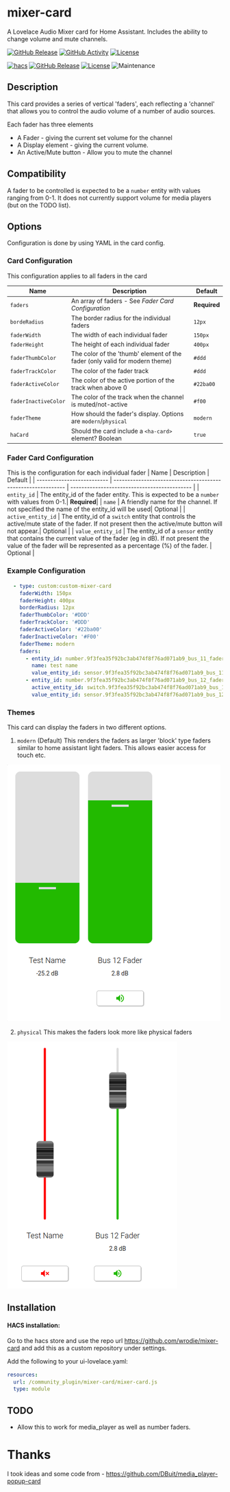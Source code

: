 # mixer-card

A Lovelace Audio Mixer card for Home Assistant. Includes the ability to change volume and mute channels.

[![GitHub Release][releases-shield]][releases]
[![GitHub Activity][commits-shield]][commits]
[![License][license-shield]](LICENSE)

[![hacs][hacsbadge]][hacs]
[![GitHub Release][releases-shield]][releases]
[![License][license-shield]](LICENSE.md)
![Maintenance](https://img.shields.io/maintenance/yes/2023?style=for-the-badge)


## Description

This card provides a series of vertical 'faders', each reflecting a 'channel' that allows you to control the audio volume of a number of audio sources.

Each fader has three elements
 - A Fader - giving the current set volume for the channel
 - A Display element - giving the current volume.
 - An Active/Mute button - Allow you to mute the channel

## Compatibility
A fader to be controlled is expected to be a `number` entity with values ranging from 0-1.
It does not currently support volume for media players (but on the TODO list).


## Options

Configuration is done by using YAML in the card config.


### Card Configuration

This configuration applies to all faders in the card

| Name                       | Description                                                  | Default                                      |
| -------------------------- | ------------------------------------------------------------ | -------------------------------------------- |
| `faders` | An array of faders - See *Fader Card Configuration*| **Required**  |
| `bordeRadius` | The border radius for the individual faders | `12px` |
| `faderWidth` | The width of each individual fader | `150px` |
| `faderHeight` | The height of each individual fader | `400px` |
| `faderThumbColor` | The color of the 'thumb' element of the fader (only valid for modern theme) | `#ddd` |
| `faderTrackColor` | The color of the fader track | `#ddd` |
| `faderActiveColor` | The color of the active portion of the track when above 0 | `#22ba00` |
| `faderInactiveColor` | The color of the track when the channel is muted/not-active | `#f00` |
| `faderTheme` | How should the fader's display. Options are `modern`/`physical` | `modern` |
| `haCard` | Should the card include a `<ha-card>` element? Boolean | `true` |


### Fader Card Configuration
This is the configuration for each individual fader
| Name                       | Description                                                  | Default                                      |
| -------------------------- | ------------------------------------------------------------ | -------------------------------------------- |
| `entity_id` | The entity_id of the fader entity.  This is expected to be a `number` with values from 0-1.| **Required**|
| `name` | A friendly name for the channel. If not specified the name of the entity_id will be used| Optional |
| `active_entity_id` | The entity_id of a `switch` entity that controls the active/mute state of the fader.  If not present then the active/mute button will not appear.| Optional |
| `value_entity_id` | The entity_id of a `sensor` entity that contains the current value of the fader (eg in dB).  If not present the value of the fader will be represented as a percentage (%) of the fader. | Optional |

### Example Configuration
```yaml
  - type: custom:custom-mixer-card
    faderWidth: 150px
    faderHeight: 400px
    borderRadius: 12px
    faderThumbColor: '#DDD'
    faderTrackColor: '#DDD'
    faderActiveColor: '#22ba00'
    faderInactiveColor: '#F00'
    faderTheme: modern
    faders:
      - entity_id: number.9f3fea35f92bc3ab474f8f76ad071ab9_bus_11_fader
        name: test name
        value_entity_id: sensor.9f3fea35f92bc3ab474f8f76ad071ab9_bus_11_fader_db
      - entity_id: number.9f3fea35f92bc3ab474f8f76ad071ab9_bus_12_fader
        active_entity_id: switch.9f3fea35f92bc3ab474f8f76ad071ab9_bus_12_on
        value_entity_id: sensor.9f3fea35f92bc3ab474f8f76ad071ab9_bus_12_fader_db
```

### Themes
This card can display the faders in two different options.
1. `modern` (Default)
This renders the faders as larger 'block' type faders similar to home assistant light faders.  This allows easier access for touch etc.

![Example of modern theme](doc/mixer-example-modern.png)

2. `physical`
This makes the faders look more like physical faders

![Example of physical theme](doc/mixer-example-physical.png)

## Installation

#### HACS installation:
Go to the hacs store and use the repo url https://github.com/wrodie/mixer-card and add this as a custom repository under settings.

Add the following to your ui-lovelace.yaml:

```yaml
resources:
  url: /community_plugin/mixer-card/mixer-card.js
  type: module
```

## TODO
 - Allow this to work for media_player as well as number faders.

# Thanks
I took ideas and some code from - https://github.com/DBuit/media_player-popup-card

[commits-shield]: https://img.shields.io/github/commit-activity/y/wrodie/mixer-card.svg?style=for-the-badge
[commits]: https://github.com/wrodie/mixer-card/commits/main
[hacs]: https://github.com/hacs/integration
[hacsbadge]: https://img.shields.io/badge/HACS-Custom-orange.svg?style=for-the-badge
[releases-shield]: https://img.shields.io/github/release/wrodie/mixer-card.svg?style=for-the-badge
[releases]: https://github.com/wrodie/mixer-card/releases
[license-shield]: https://img.shields.io/github/license/wrodie/mixer-card.svg?style=for-the-badge
